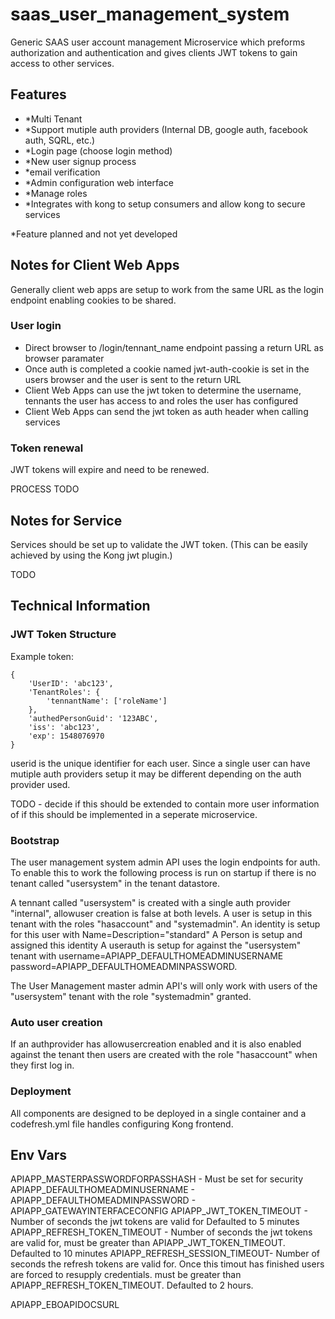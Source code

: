 # saas_user_management_system
Generic SAAS user account management Microservice which preforms authorization and authentication and gives clients JWT tokens to gain access to other services.

## Features

 - *Multi Tenant
 - *Support mutiple auth providers (Internal DB, google auth, facebook auth, SQRL, etc.)
 - *Login page (choose login method)
 - *New user signup process
 - *email verification
 - *Admin configuration web interface
 - *Manage roles
 - *Integrates with kong to setup consumers and allow kong to secure services
 
 *Feature planned and not yet developed

## Notes for Client Web Apps

Generally client web apps are setup to work from the same URL as the login endpoint enabling cookies to be shared.

### User login

 - Direct browser to /login/tennant_name endpoint passing a return URL as browser paramater
 - Once auth is completed a cookie named jwt-auth-cookie is set in the users browser and the user is sent to the return URL
 - Client Web Apps can use the jwt token to determine the username, tennants the user has access to and roles the user has configured
 - Client Web Apps can send the jwt token as auth header when calling services 
 
### Token renewal

JWT tokens will expire and need to be renewed.

PROCESS TODO


## Notes for Service

Services should be set up to validate the JWT token. (This can be easily achieved by using the Kong jwt plugin.)

TODO


## Technical Information

### JWT Token Structure

Example token:
```
{
	'UserID': 'abc123',
	'TenantRoles': {
		'tennantName': ['roleName']
	},
	'authedPersonGuid': '123ABC',
	'iss': 'abc123',
	'exp': 1548076970
}
```

userid is the unique identifier for each user. Since a single user can have mutiple auth providers setup it may be different depending on the auth provider used.

TODO - decide if this should be extended to contain more user information of if this should be implemented in a seperate microservice.

### Bootstrap

The user management system admin API uses the login endpoints for auth. To enable this to work the following process is run on startup if there is no tenant called "usersystem" in the tenant datastore.

A tennant called "usersystem" is created with a single auth provider "internal", allowuser creation is false at both levels.
A user is setup in this tenant with the roles "hasaccount" and "systemadmin".
An identity is setup for this user with Name=Description="standard"
A Person is setup and assigned this identity
A userauth is setup for against the "usersystem" tenant with username=APIAPP_DEFAULTHOMEADMINUSERNAME password=APIAPP_DEFAULTHOMEADMINPASSWORD.


The User Management master admin API's will only work with users of the "usersystem" tenant with the role "systemadmin" granted.

### Auto user creation

If an authprovider has allowusercreation enabled and it is also enabled against the tenant then users are created with the role "hasaccount" when they first log in.

### Deployment

All components are designed to be deployed in a single container and a codefresh.yml file handles configuring Kong frontend.


## Env Vars

APIAPP_MASTERPASSWORDFORPASSHASH - Must be set for security
APIAPP_DEFAULTHOMEADMINUSERNAME -
APIAPP_DEFAULTHOMEADMINPASSWORD  -
APIAPP_GATEWAYINTERFACECONFIG
APIAPP_JWT_TOKEN_TIMEOUT - Number of seconds the jwt tokens are valid for Defaulted to 5 minutes
APIAPP_REFRESH_TOKEN_TIMEOUT - Number of seconds the jwt tokens are valid for, must be greater than APIAPP_JWT_TOKEN_TIMEOUT. Defaulted to 10 minutes
APIAPP_REFRESH_SESSION_TIMEOUT- Number of seconds the refresh tokens are valid for. Once this timout has finished users are forced to resupply credentials. must be greater than APIAPP_REFRESH_TOKEN_TIMEOUT. Defaulted to 2 hours.

APIAPP_EBOAPIDOCSURL
